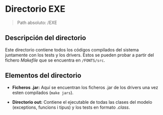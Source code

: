 # Directorio EXE

> Path absoluto: /EXE

## Descripción del directorio
Este directorio contiene todos los códigos compilados del sistema juntamente con los tests y los drivers. Estos se pueden
probar a partir del fichero *Makefile* que se encuentra en `/FONTS/src`.

## Elementos del directorio

- **Ficheros .jar:**
  Aquí se encuentran los ficheros .jar de los drivers una vez esten compilados (`make jars`).

- **Directorio out:**
  Contiene el ejecutable de todas las clases del modelo (exceptions, funcions i tipus) y los tests en formato *.class*.